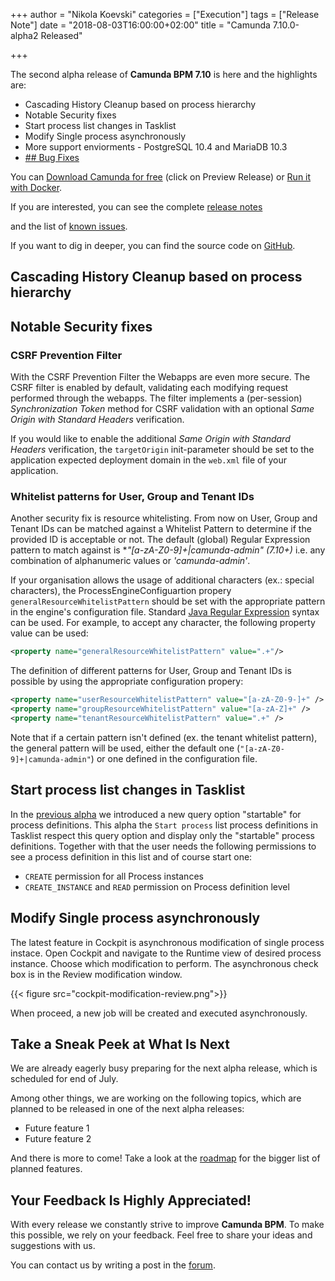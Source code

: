 +++
author = "Nikola Koevski"
categories = ["Execution"]
tags = ["Release Note"]
date = "2018-08-03T16:00:00+02:00"
title = "Camunda 7.10.0-alpha2 Released"

+++

The second alpha release of **Camunda BPM 7.10** is here and the highlights are:

* Cascading History Cleanup based on process hierarchy
* Notable Security fixes
* Start process list changes in Tasklist
* Modify Single process asynchronously
* More support enviorments - PostgreSQL 10.4 and MariaDB 10.3
* [## Bug Fixes](https://app.camunda.com/jira/issues/?jql=issuetype%20%3D%20%22Bug%20Report%22%20AND%20fixVersion%20%3D%207.10.0-alpha1)

You can <a href="https://camunda.com/download/">Download Camunda for free</a> (click on Preview Release) or <a href="https://hub.docker.com/r/camunda/camunda-bpm-platform/">Run it with Docker</a>.

<!-- update links -->
If you are interested, you can see the complete [release notes](https://app.camunda.com/jira/secure/ReleaseNote.jspa?projectId=10230&version=15318)

and the list of [known issues](https://app.camunda.com/jira/issues/?jql=affectedVersion%20%3D%207.10.0-alpha1).

If you want to dig in deeper, you can find the source code on [GitHub](https://github.com/camunda/camunda-bpm-platform/releases/tag/7.10.0-alpha1).

<!-- notable features & fixes - start -->

## Cascading History Cleanup based on process hierarchy

## Notable Security fixes

### CSRF Prevention Filter

With the CSRF Prevention Filter the Webapps are even more secure. The CSRF filter is enabled by default, validating each modifying request performed through the webapps. The filter implements a (per-session) _Synchronization Token_ method for CSRF validation with an optional _Same Origin with Standard Headers_ verification.

If you would like to enable the additional _Same Origin with Standard Headers_ verification, the `targetOrigin` init-parameter should be set to the application expected deployment domain in the `web.xml` file of your application.

### Whitelist patterns for User, Group and Tenant IDs

Another security fix is resource whitelisting. From now on User, Group and Tenant IDs can be matched against a Whitelist Pattern to determine if the provided ID is acceptable or not. The default (global) Regular Expression pattern to match against is **"[a-zA-Z0-9]+|camunda-admin" (7.10+)* i.e. any combination of alphanumeric values or _'camunda-admin'_.

If your organisation allows the usage of additional characters (ex.: special characters), the ProcessEngineConfiguartion propery `generalResourceWhitelistPattern` should be set with the appropriate pattern in the engine's configuration file. Standard [Java Regular Expression](https://docs.oracle.com/javase/7/docs/api/java/util/regex/Pattern.html) syntax can be used. For example, to accept any character, the following property value can be used:

```xml
<property name="generalResourceWhitelistPattern" value=".+"/>
```

The definition of different patterns for User, Group and Tenant IDs is possible by using the appropriate configuration propery:

```xml
<property name="userResourceWhitelistPattern" value="[a-zA-Z0-9-]+" />
<property name="groupResourceWhitelistPattern" value="[a-zA-Z]+" />
<property name="tenantResourceWhitelistPattern" value=".+" />
```

Note that if a certain pattern isn't defined (ex. the tenant whitelist pattern), the general pattern will be used, either the default one (`"[a-zA-Z0-9]+|camunda-admin"`) or one defined in the configuration file.

## Start process list changes in Tasklist

In the [previous alpha](https://blog.camunda.com/post/2018/06/camunda-bpm-7100-alpha1-released/) we introduced a new query option "startable" for process definitions. This alpha the `Start process` list process definitions in Tasklist respect this query option and display only the "startable" process definitions. Together with that the user needs the following permissions to see a process definition in this list and of course start one:

* `CREATE` permission for all Process instances
* `CREATE_INSTANCE` and `READ` permission on Process definition level

## Modify Single process asynchronously

The latest feature in Cockpit is asynchronous modification of single process instace.
Open Cockpit and navigate to the Runtime view of desired process instance. Choose which modification to perform. The asynchronous check box is in the Review modification window.

{{< figure src="cockpit-modification-review.png">}}

When proceed, a new job will be created and executed asynchronously.

<!-- notable features & fixes - end -->

## Take a Sneak Peek at What Is Next
We are already eagerly busy preparing for the next alpha release, which is scheduled for end of July.

Among other things, we are working on the following topics, which are planned to be released in one of the next alpha releases:

* Future feature 1
* Future feature 2

And there is more to come! Take a look at the [roadmap](https://camunda.com/learn/community/#roadmap) for the bigger list of planned features.


## Your Feedback Is Highly Appreciated!

With every release we constantly strive to improve **Camunda BPM**. To make this possible, we rely on your feedback.
Feel free to share your ideas and suggestions with us.

You can contact us by writing a post in the [forum](https://forum.camunda.org/).
